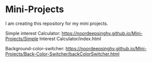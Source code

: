 # Mini-Projects
I am creating this repository for my mini projects.

Simple interest Calculator: https://noordeepsinghv.github.io/Mini-Projects/Simple Interest Calculator/index.html

Background-color-switcher: https://noordeepsinghv.github.io/Mini-Projects/Back-Color-Switcher/backColorSwitcher.html
